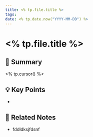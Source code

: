 ```yaml
---
title: <% tp.file.title %>
tags:
date: <% tp.date.now("YYYY-MM-DD") %>
---
```


# <% tp.file.title %>

## 🧠 Summary
<% tp.cursor() %>

## 💡 Key Points
- 

## 🔗 Related Notes
- fddldksjfdsnf